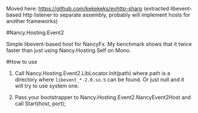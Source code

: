 Moved here: https://github.com/kekekeks/evhttp-sharp (extracted libevent-based http listener to separate assembly, probably will implement hosts for another frameworks)

#Nancy.Hosting.Event2

Simple libevent-based host for NancyFx. My benchmark shows that it twice faster than just using Nancy.Hosting.Self on Mono.

#How to use

1) Call Nancy.Hosting.Event2.LibLocator.Init(path) where path is a directory where `libevent_*-2.0.so.5` can be found. 
Or just null and it will try to use system one.

2) Pass your bootstrapper to Nancy.Hosting.Event2.NancyEvent2Host and call Start(host, port);
